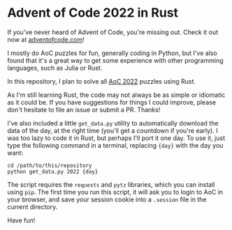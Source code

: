 Advent of Code 2022 in Rust
===========================

If you've never heard of Advent of Code, you're missing out. Check it out now at [adventofcode.com](https://adventofcode.com/about)!

I mostly do AoC puzzles for fun, generally coding in Python, but I've also found that it's a great way to get some experience with other programming languages, such as Julia or Rust.

In this repository, I plan to solve all [AoC 2022](https://adventofcode.com/2022) puzzles using Rust.

As I'm still learning Rust, the code may not always be as simple or idiomatic as it could be. If you have suggestions for things I could improve, please don't hesitate to file an issue or submit a PR. Thanks!

I've also included a little `get_data.py` utility to automatically download the data of the day, at the right time (you'll get a countdown if you're early). I was too lazy to code it in Rust, but perhaps I'll port it one day. To use it, just type the following command in a terminal, replacing `{day}` with the day you want:

```
cd /path/to/this/repository
python get_data.py 2022 {day}
```

The script requires the `requests` and `pytz` libraries, which you can install using `pip`. The first time you run this script, it will ask you to login to AoC in your browser, and save your session cookie into a `.session` file in the current directory.

Have fun!

